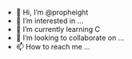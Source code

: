 - 👋 Hi, I’m @propheight
- 👀 I’m interested in ...
- 🌱 I’m currently learning C 
- 💞️ I’m looking to collaborate on ...
- 📫 How to reach me ...

<!---
propheight/propheight is a ✨ special ✨ repository because its `README.md` (this file) appears on your GitHub profile.
You can click the Preview link to take a look at your changes.
--->
